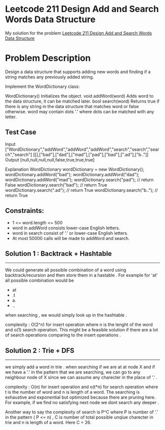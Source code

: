 # Leetcode 211 Design Add and Search Words Data Structure
My solution for the problem [Leetcode 211 Design Add and Search Words Data Structure](https://leetcode.com/problems/design-add-and-search-words-data-structure/)

# Problem Description 
Design a data structure that supports adding new words and finding if a string matches any previously added string.

Implement the WordDictionary class:

WordDictionary() Initializes the object.
void addWord(word) Adds word to the data structure, it can be matched later.
bool search(word) Returns true if there is any string in the data structure that matches word or false otherwise. word may contain dots '.' where dots can be matched with any letter.
 
## Test Case

Input
["WordDictionary","addWord","addWord","addWord","search","search","search","search"]
[[],["bad"],["dad"],["mad"],["pad"],["bad"],[".ad"],["b.."]]
Output
[null,null,null,null,false,true,true,true]

Explanation
WordDictionary wordDictionary = new WordDictionary();
wordDictionary.addWord("bad");
wordDictionary.addWord("dad");
wordDictionary.addWord("mad");
wordDictionary.search("pad"); // return False
wordDictionary.search("bad"); // return True
wordDictionary.search(".ad"); // return True
wordDictionary.search("b.."); // return True

## Constraints:
- 1 <= word.length <= 500
- word in addWord consists lower-case English letters.
- word in search consist of  '.' or lower-case English letters.
- At most 50000 calls will be made to addWord and search.


## Solution 1 : Backtrack + Hashtable 
-------------------------------------

We could generate all possible combination of a word using backtrack/recursion and then store them in a hastable . 
For example for 'at' all possible combination would be 
- at
- .t
- a.
- ..

when searching , we would simply look up in the hashtable .

complexity : O(2^n) for insert operation where n is the lenght of the word and o(1) search operation. 
This might be a feasible solution if there are a lot of search operations comparing to the insert operations .


## Solution 2 : Trie + DFS 
------------------------------

we simply add a word in trie . when searching if we are at at node X and if we have a '.' in the pattern that we are searching, we can go to any neighbour node of X since we can assume any charecter in the place of '.' .

complexity : O(n) for insert operation and o(t*n) for search operation where t is the number of word and n is length of a word. The searching is exhaustive and exponential but optimized because there are pruning here. For example, if we find no satisfying next node we dont search any deeper .

Another way to say the complexity of search is P^C where P is number of '.' in the pattern ( P <= n) , C is number of total possible unqiue charecter in trie and n is length of a word. Here C = 26.  
